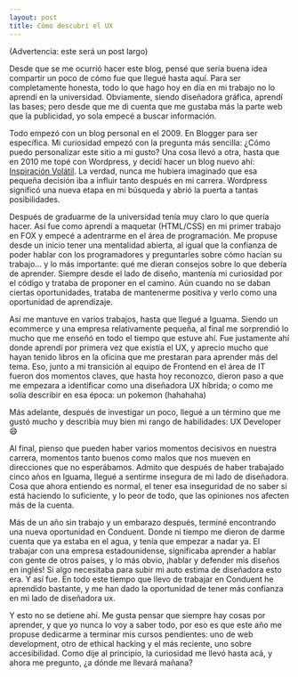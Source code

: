 ```yaml
---
layout: post
title: Cómo descubrí el UX
---
```


(Advertencia: este será un post largo)

Desde que se me ocurrió hacer este blog, pensé que sería buena idea compartir un poco de cómo fue que llegué hasta aquí. Para ser completamente honesta, todo lo que hago hoy en día en mi trabajo no lo aprendí en la universidad. Obviamente, siendo diseñadora gráfica, aprendí las bases; pero desde que me di cuenta que me gustaba más la parte web que la publicidad, yo sola empecé a buscar información.

Todo empezó con un blog personal en el 2009. En Blogger para ser específica. Mi curiosidad empezó con la pregunta más sencilla: ¿Cómo puedo personalizar este sitio a mi gusto? Una cosa llevó a otra, hasta que en 2010 me topé con Wordpress, y decidí hacer un blog nuevo ahí: [Inspiración Volátil](http://www.inspiracionvolatil.com). La verdad, nunca me hubiera imaginado que esa pequeña decisión iba a influir tanto después en mi carrera. Wordpress significó una nueva etapa en mi búsqueda y abrió la puerta a tantas posibilidades.

Después de graduarme de la universidad tenía muy claro lo que quería hacer. Así fue como aprendí a maquetar (HTML/CSS) en mi primer trabajo en FOX y empecé a adentrarme en el área de programación. Me propuse desde un inicio tener una mentalidad abierta, al igual que la confianza de poder hablar con los programadores y preguntarles sobre cómo hacían su trabajo... y lo más importante: qué me dieran consejos sobre lo que debería de aprender. Siempre desde el lado de diseño, mantenía mi curiosidad por el código y trataba de proponer en el camino. Aún cuando no se daban ciertas oportunidades, trataba de mantenerme positiva y verlo como una oportunidad de aprendizaje.

Así me mantuve en varios trabajos, hasta que llegué a Iguama. Siendo un ecommerce y una empresa relativamente pequeña, al final me sorprendió lo mucho que me enseñó en todo el tiempo que estuve ahí. Fue justamente ahí donde aprendí por primera vez que existía el UX, y aprecio mucho que hayan tenido libros en la oficina que me prestaran para aprender más del tema. Eso, junto a mi transición al equipo de Frontend en el área de IT fueron dos momentos claves, que hasta hoy reconozco, dieron paso a que me empezara a identificar como una diseñadora UX híbrida; o como me solía describir en esa época: un pokemon (hahahaha)

Más adelante, después de investigar un poco, llegué a un término que me gustó mucho y describía muy bien mi rango de habilidades: UX Developer 😄 

Al final, pienso que pueden haber varios momentos decisivos en nuestra carrera, momentos tanto buenos como malos que nos mueven en direcciones que no esperábamos. Admito que después de haber trabajado cinco años en Iguama, llegué a sentirme insegura de mi lado de diseñadora. Cosa que ahora entiendo es normal, el tener esa inseguridad de no saber si está haciendo lo suficiente, y lo peor de todo, que las opiniones nos afecten más de la cuenta.

Más de un año sin trabajo y un embarazo después, terminé encontrando una nueva oportunidad en Conduent. Donde ni tiempo me dieron de darme cuenta que ya estaba en el agua, y tenía que empezar a nadar ya. El trabajar con una empresa estadounidense, significaba aprender a hablar con gente de otros países, y lo más obvio, ¡hablar y defender mis diseños en inglés! Si algo necesitaba para subir mi auto estima de diseñadora esto era. Y así fue. En todo este tiempo que llevo de trabajar en Conduent he aprendido bastante, y me han dado la oportunidad de tener más confianza en mi lado de diseñadora ux. 

Y esto no se detiene ahí. Me gusta pensar que siempre hay cosas por aprender, y que yo nunca lo voy a saber todo, por eso es que este año me propuse dedicarme a terminar mis cursos pendientes: uno de web development, otro de ethical hacking y el más reciente, uno sobre accesibilidad. Como dije al principio, la curiosidad me llevó hasta acá, y ahora me pregunto, ¿a dónde me llevará mañana?
